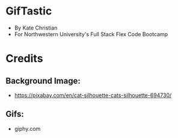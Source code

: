 # GifTastic
* By Kate Christian
* For Northwestern University's Full Stack Flex Code Bootcamp





# Credits 
## Background Image: 
* https://pixabay.com/en/cat-silhouette-cats-silhouette-694730/

## Gifs:
* giphy.com


